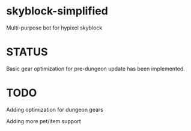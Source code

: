 # skyblock-simplified
Multi-purpose bot for hypixel skyblock

# STATUS
Basic gear optimization for pre-dungeon update has been implemented.

# TODO
Adding optimization for dungeon gears

Adding more pet/item support
